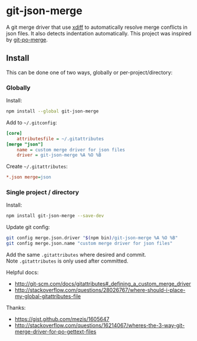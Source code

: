 # git-json-merge
A git merge driver that use [xdiff](https://github.com/dominictarr/xdiff) to automatically resolve merge conflicts in json files. It also detects indentation automatically. This project was inspired by [git-po-merge](https://github.com/beck/git-po-merge).

## Install
This can be done one of two ways, globally or per-project/directory:

### Globally
Install:
```sh
npm install --global git-json-merge
```

Add to `~/.gitconfig`:
```ini
[core]
    attributesfile = ~/.gitattributes
[merge "json"]
    name = custom merge driver for json files
    driver = git-json-merge %A %O %B
```

Create `~/.gitattributes`:
```ini
*.json merge=json
```

### Single project / directory

Install:
```sh
npm install git-json-merge --save-dev
```

Update git config:
```sh
git config merge.json.driver "$(npm bin)/git-json-merge %A %O %B"
git config merge.json.name "custom merge driver for json files"
```

Add the same `.gitattributes` where desired and commit.  
Note `.gitattributes` is only used after committed.


Helpful docs:
* http://git-scm.com/docs/gitattributes#_defining_a_custom_merge_driver
* http://stackoverflow.com/questions/28026767/where-should-i-place-my-global-gitattributes-file

Thanks:
* https://gist.github.com/mezis/1605647
* http://stackoverflow.com/questions/16214067/wheres-the-3-way-git-merge-driver-for-po-gettext-files
